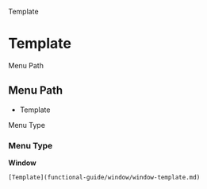 
Template
# Template



Menu Path
## Menu Path



- Template

Menu Type
### Menu Type

**Window**


```
[Template](functional-guide/window/window-template.md)
```